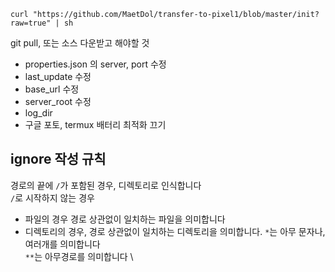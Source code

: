 ```
curl "https://github.com/MaetDol/transfer-to-pixel1/blob/master/init?raw=true" | sh
```


git pull, 또는 소스 다운받고 해야할 것

- properties.json 의 server, port 수정
- last_update 수정
- base_url 수정
- server_root 수정
- log_dir 
- 구글 포토, termux 배터리 최적화 끄기

## ignore 작성 규칙

경로의 끝에 `/`가 포함된 경우, 디렉토리로 인식합니다 \
`/`로 시작하지 않는 경우
- 파일의 경우 경로 상관없이 일치하는 파일을 의미합니다
- 디렉토리의 경우, 경로 상관없이 일치하는 디렉토리을 의미합니다.
`*`는 아무 문자나, 여러개를 의미합니다 \
`**`는 아무경로를 의미합니다 \

